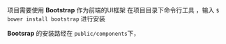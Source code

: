 项目需要使用 **Bootstrap** 作为前端的UI框架
在项目目录下命令行工具 ，输入 `$ bower install bootstrap` 进行安装

**Bootsrap** 的安装路经在 `public/components`下，